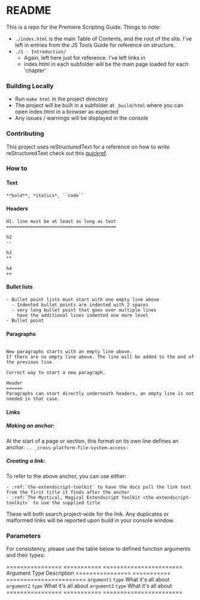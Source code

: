 # README #

This is a repo for the Premiere Scripting Guide. Things to note:

- `./index.html` is the main Table of Contents, and the root of the site. I've left in entries from the JS Tools Guide for reference on structure.
- `./1 - Introduction/`
	- Again, left here just for reference. I've left links in
	- index.html in each subfolder will be the main page loaded for each 'chapter'

### Building Locally ###

- Run `make html` in the project directory
- The project will be built in a subfolder at `_build/html` where you can open index.html in a browser as expected
- Any issues / warnings will be displayed in the console


### Contributing ###

This project uses reStructuredText for a reference on how to write reStructuredText check out this [quickref](http://docutils.sourceforge.net/docs/user/rst/quickref.html).


### How to ###


#### Text

```
**bold**, *italics*, ``code``
```


#### Headers

```
H1. line must be at least as long as text
=========================================

h2
--

h3
**

h4
++
```


#### Bullet lists

```
- Bullet point lists must start with one empty line above
  - Indented bullet points are indented with 2 spaces
  - very long bullet point that goes over multiple lines
    have the additional lines indented one more level
- Bullet point
```


#### Paragraphs

```

New paragraphs starts with an empty line above.
If there are no empty line above. The line will be added to the end of the previous line.

Correct way to start a new paragraph.

Header
======
Paragraphs can start directly underneath headers, an empty line is not needed in that case.
```


#### Links


##### Making an anchor:

At the start of a page or section, this format on its own line defines an anchor: `.. _cross-platform-file-system-access:`

##### Creating a link:

To refer to the above anchor, you can use either:

```
- :ref:`the-extendscript-toolkit` to have the docs pull the link text from the first title it finds after the anchor
- :ref:`The Mystical, Magical Extendscript Toolkit <the-extendscript-toolkit>` to use the supplied title
```

These will both search project-wide for the link. Any duplicates or malformed links will be reported upon build in your console window.

### Parameters ###

For consistency, please use the table below to defined function arguments and their types:

================  ===========  =======================
Argument          Type         Description
================  ===========  =======================
``argument1``     ``type``     What it's all about
``argument2``     ``type``     What it's all about
``argument3``     ``type``     What it's all about
================  ===========  =======================
